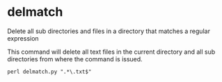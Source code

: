 delmatch
========

Delete all sub directories and files in a directory that matches a regular expression


This command will delete all text files in the current directory and all sub directories from where the command is issued. 

    perl delmatch.py ".*\.txt$"